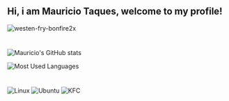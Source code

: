 ## Hi, i am Mauricio Taques, welcome to my profile!

![westen-fry-bonfire2x](https://github.com/user-attachments/assets/a735bf37-520b-4700-8eb5-5baffbbfedf1)


#
![Mauricio's GitHub stats](https://github-readme-stats.vercel.app/api?username=mautaques&theme=aura)

![Most Used Languages](https://github-readme-stats.vercel.app/api/top-langs/?username=mautaques&theme=blue-green)
#
![Linux](https://img.shields.io/badge/Linux-FCC624?style=for-the-badge&logo=linux&logoColor=black) ![Ubuntu](https://img.shields.io/badge/Ubuntu-E95420?style=for-the-badge&logo=ubuntu&logoColor=white) ![KFC](https://img.shields.io/badge/KFC-F40027?style=for-the-badge&logo=kfc&logoColor=white)

